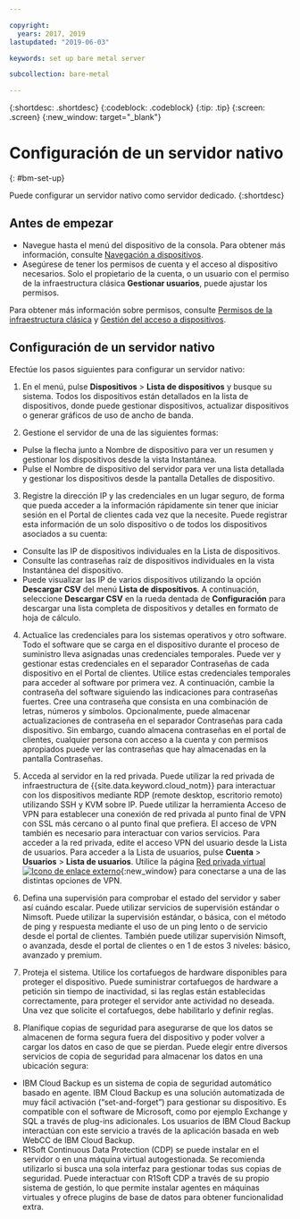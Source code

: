 ```yaml
---

copyright:
  years: 2017, 2019
lastupdated: "2019-06-03"

keywords: set up bare metal server

subcollection: bare-metal

---
```


{:shortdesc: .shortdesc}
{:codeblock: .codeblock}
{:tip: .tip}
{:screen: .screen}
{:new_window: target="_blank"}


# Configuración de un servidor nativo
{: #bm-set-up}

Puede configurar un servidor nativo como servidor dedicado.
{:shortdesc}

## Antes de empezar
* Navegue hasta el menú del dispositivo de la consola. Para obtener más información, consulte [Navegación a dispositivos](/docs/bare-metal?topic=virtual-servers-navigating-devices).
* Asegúrese de tener los permisos de cuenta y el acceso al dispositivo necesarios. Solo el propietario de la cuenta, o un usuario con el permiso de la infraestructura clásica **Gestionar usuarios**, puede ajustar los permisos.

Para obtener más información sobre permisos, consulte [Permisos de la infraestructura clásica](/docs/iam?topic=iam-infrapermission#infrapermission) y [Gestión del acceso a dispositivos](/docs/bare-metal?topic=virtual-servers-managing-device-access).

## Configuración de un servidor nativo

Efectúe los pasos siguientes para configurar un servidor nativo:

1. En el menú, pulse **Dispositivos** > **Lista de dispositivos** y busque su sistema. Todos los dispositivos están detallados en la lista de dispositivos, donde puede gestionar dispositivos, actualizar dispositivos o generar gráficos de uso de ancho de banda.

2. Gestione el servidor de una de las siguientes formas:
  * Pulse la flecha junto a Nombre de dispositivo para ver un resumen y gestionar los dispositivos desde la vista Instantánea.
  * Pulse el Nombre de dispositivo del servidor para ver una lista detallada y gestionar los dispositivos desde la pantalla Detalles de dispositivo.

3. Registre la dirección IP y las credenciales en un lugar seguro, de forma que pueda acceder a la información rápidamente sin tener que iniciar sesión en el Portal de clientes cada vez que la necesite. Puede registrar esta información de un solo dispositivo o de todos los dispositivos asociados a su cuenta:
  * Consulte las IP de dispositivos individuales en la Lista de dispositivos.
  * Consulte las contraseñas raíz de dispositivos individuales en la vista Instantánea del dispositivo.
  * Puede visualizar las IP de varios dispositivos utilizando la opción **Descargar CSV** del menú **Lista de dispositivos**. A continuación, seleccione **Descargar CSV** en la rueda dentada de **Configuración** para descargar una lista completa de dispositivos y detalles en formato de hoja de cálculo.

4. Actualice las credenciales para los sistemas operativos y otro software. Todo el software que se carga en el dispositivo durante el proceso de suministro lleva asignadas unas credenciales temporales. Puede ver y gestionar estas credenciales en el separador Contraseñas de cada dispositivo en el Portal de clientes. Utilice estas credenciales temporales para acceder al software por primera vez. A continuación, cambie la contraseña del software siguiendo las indicaciones para contraseñas fuertes. Cree una contraseña que consista en una combinación de letras, números y símbolos. Opcionalmente, puede almacenar actualizaciones de contraseña en el separador Contraseñas para cada dispositivo. Sin embargo, cuando almacena contraseñas en el portal de clientes, cualquier persona con acceso a la cuenta y con permisos apropiados puede ver las contraseñas que hay almacenadas en la pantalla Contraseñas.

5. Acceda al servidor en la red privada. Puede utilizar la red privada de infraestructura de {{site.data.keyword.cloud_notm}} para interactuar con los dispositivos mediante RDP (remote desktop, escritorio remoto) utilizando SSH y KVM sobre IP. Puede utilizar la herramienta Acceso de VPN para establecer una conexión de red privada al punto final de VPN con SSL más cercano o al punto final que prefiera. El acceso de VPN también es necesario para interactuar con varios servicios. Para acceder a la red privada, edite el acceso VPN del usuario desde la Lista de usuarios. Para acceder a la Lista de usuarios, pulse **Cuenta** > **Usuarios** > **Lista de usuarios**. Utilice la página [Red privada virtual ![Icono de enlace externo](../icons/launch-glyph.svg)](https://www.softlayer.com/VPN-Access){:new_window} para conectarse a una de las distintas opciones de VPN.

6. Defina una supervisión para comprobar el estado del servidor y saber así cuándo escalar. Puede utilizar servicios de supervisión estándar o Nimsoft. Puede utilizar la supervisión estándar, o básica, con el método de ping y respuesta mediante el uso de un ping lento o de servicio desde el portal de clientes. También puede utilizar supervisión Nimsoft, o avanzada, desde el portal de clientes o en 1 de estos 3 niveles: básico, avanzado y premium.

7. Proteja el sistema. Utilice los cortafuegos de hardware disponibles para proteger el dispositivo. Puede suministrar cortafuegos de hardware a petición sin tiempo de inactividad, si las reglas están establecidas correctamente, para proteger el servidor ante actividad no deseada. Una vez que solicite el cortafuegos, debe habilitarlo y definir reglas.

8. Planifique copias de seguridad para asegurarse de que los datos se almacenen de forma segura fuera del dispositivo y poder volver a cargar los datos en caso de que se pierdan. Puede elegir entre diversos servicios de copia de seguridad para almacenar los datos en una ubicación segura:
  * IBM Cloud Backup es un sistema de copia de seguridad automático basado en agente. IBM Cloud Backup es una solución automatizada de muy fácil activación (“set-and-forget”) para gestionar su dispositivo. Es compatible con el software de Microsoft, como por ejemplo Exchange y SQL a través de plug-ins adicionales. Los usuarios de IBM Cloud Backup interactúan con este servicio a través de la aplicación basada en web WebCC de IBM Cloud Backup.
  * R1Soft Continuous Data Protection (CDP) se puede instalar en el servidor o en una máquina virtual autogestionada. Se recomienda utilizarlo si busca una sola interfaz para gestionar todas sus copias de seguridad. Puede interactuar con R1Soft CDP a través de su propio sistema de gestión, lo que permite instalar agentes en máquinas virtuales y ofrece plugins de base de datos para obtener funcionalidad extra.
